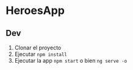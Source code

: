# HeroesApp

## Dev

1. Clonar el proyecto
2. Ejecutar `npm install`
3. Ejecutar la app `npm start` o bien `ng serve -o`
